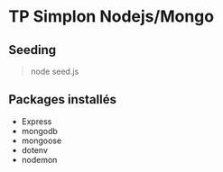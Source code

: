 # TP Simplon Nodejs/Mongo

## Seeding 

> node seed.js

## Packages installés

- Express
- mongodb
- mongoose
- dotenv
- nodemon